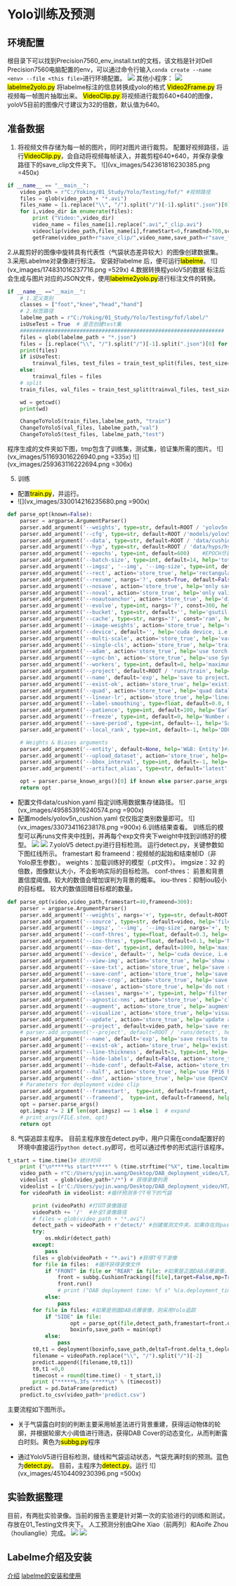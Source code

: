 # Yolo训练及预测
## 环境配置
根目录下可以找到Precision7560_env_install.txt的文档，该文档是针对Dell Precision7560电脑配置的env，可以通过命令行输入`conda create --name <env> --file <this file>`进行环境配置。
![](vx_images/199064808211268.png)
其他小程序：
![](vx_images/24000809229694.png)
<mark>labelme2yolo.py</mark> 将labelme标注的信息转换成yolo的格式
<mark>Video2Frame.py</mark> 将视频每一帧图片抽取出来。
<mark>VideoClip.py </mark> 将视频进行裁剪640*640的图像，yoloV5目前的图像尺寸建议为32的倍数，默认值为640。
## 准备数据
1. 将视频文件存储为每一帧的图片，同时对图片进行裁剪。
配置好视频路径，运行<mark>VideoClip.py</mark>，会自动将视频每帧读入，并裁剪程640*640，并保存录像路径下的save_clip文件夹下。
![](vx_images/542361816230385.png =450x)
```python
if __name__ == "__main__":
    video_path = r"C:/Yoking/01_Study/Yolo/Testing/fof/" #视频路径
    files = glob(video_path + "*.avi")
    files_name = [i.replace("\\", "/").split("/")[-1].split(".json")[0] for i in files]
    for i,video_dir in enumerate(files):
        print ("Video:",video_dir)
        video_name = files_name[i].replace(".avi","_clip.avi")
        videoclip(video_path,files_name[i],frameStart=0,frameEnd=700,scale=1,save_path=r"save_clip/")
        getFrame(video_path+r"save_clip/",video_name,save_path=r"save_frames/")
```
2.从裁剪好的图像中旋转具有代表性（气袋状态差异较大）的图像创建数据集。
3.采用Labelme对录像进行标注。
安装好labelme 后，便可运行<mark>labelme</mark>。
![](vx_images/174831016237716.png =529x) 
4.数据转换程yoloV5的数据
标注后会生成与图片对应的JSON文件，使用<mark>labelme2yolo.py</mark>进行标注文件的转换。
```python
if __name__ =="__main__":
    # 1.定义类别
    classes = ["foot","knee","head","hand"]
    # 2.标签路径
    labelme_path = r"C:/Yoking/01_Study/Yolo/Testing/fof/label/"
    isUseTest = True  # 是否创建test集
    #################################################################
    files = glob(labelme_path + "*.json")
    files = [i.replace("\\", "/").split("/")[-1].split(".json")[0] for i in files]
    print(files)
    if isUseTest:
        trainval_files, test_files = train_test_split(files, test_size=0.1, random_state=55)
    else:
        trainval_files = files
    # split
    train_files, val_files = train_test_split(trainval_files, test_size=0.1, random_state=55)

    wd = getcwd()
    print(wd)

    ChangeToYolo5(train_files,labelme_path, "train")
    ChangeToYolo5(val_files, labelme_path,"val")
    ChangeToYolo5(test_files, labelme_path,"test")
```
程序生成的文件夹如下图，tmp包含了训练集，测试集，验证集所需的图片。
![](vx_images/511693016226940.png =335x)
![](vx_images/259363116222694.png =306x)

5. 训练
* 配置<mark>train.py</mark>，并运行。
* ![](vx_images/330014216235680.png =900x)
```python
def parse_opt(known=False):
    parser = argparse.ArgumentParser()
    parser.add_argument('--weights', type=str, default=ROOT / 'yolov5n.pt', help='initial weights path')  #定义预训练模型
    parser.add_argument('--cfg', type=str, default=ROOT /'models/yolov5n_cushion.yaml', help='model.yaml path')#指定Yolo模型
    parser.add_argument('--data', type=str, default=ROOT / 'data/cushion.yaml', help='dataset.yaml path')#指定训练的数据集
    parser.add_argument('--hyp', type=str, default=ROOT / 'data/hyps/hyp.scratch.yaml', help='hyperparameters path')# 超参数，不建议修改
    parser.add_argument('--epochs', type=int, default=600)    #EPOCH尽量设置大一点。
    parser.add_argument('--batch-size', type=int, default=14, help='total batch size for all GPUs, -1 for autobatch') #尽量显卡上限
    parser.add_argument('--imgsz', '--img', '--img-size', type=int, default=640, help='train, val image size (pixels)')#默认即可
    parser.add_argument('--rect', action='store_true', help='rectangular training')#默认即可
    parser.add_argument('--resume', nargs='?', const=True, default=False, help='resume most recent training')#重启训练
    parser.add_argument('--nosave', action='store_true', help='only save final checkpoint')#默认即可
    parser.add_argument('--noval', action='store_true', help='only validate final epoch')#默认即可
    parser.add_argument('--noautoanchor', action='store_true', help='disable autoanchor check')#默认即可
    parser.add_argument('--evolve', type=int, nargs='?', const=300, help='evolve hyperparameters for x generations')#默认即可
    parser.add_argument('--bucket', type=str, default='', help='gsutil bucket')#默认即可
    parser.add_argument('--cache', type=str, nargs='?', const='ram', help='--cache images in "ram" (default) or "disk"')#默认即可
    parser.add_argument('--image-weights', action='store_true', help='use weighted image selection for training')#默认即可
    parser.add_argument('--device', default='', help='cuda device, i.e. 0 or 0,1,2,3 or cpu')#默认GPU
    parser.add_argument('--multi-scale', action='store_true', help='vary img-size +/- 50%%')#默认即可
    parser.add_argument('--single-cls', action='store_true', help='train multi-class data as single-class')#默认即可
    parser.add_argument('--adam', action='store_true', help='use torch.optim.Adam() optimizer')#默认即可
    parser.add_argument('--sync-bn', action='store_true', help='use SyncBatchNorm, only available in DDP mode')#默认即可
    parser.add_argument('--workers', type=int, default=8, help='maximum number of dataloader workers')#默认即可
    parser.add_argument('--project', default=ROOT / 'runs/train', help='save to project/name')#默认即可
    parser.add_argument('--name', default='exp', help='save to project/name')#默认即可
    parser.add_argument('--exist-ok', action='store_true', help='existing project/name ok, do not increment')#默认即可
    parser.add_argument('--quad', action='store_true', help='quad dataloader')#默认即可
    parser.add_argument('--linear-lr', action='store_true', help='linear LR')#默认即可
    parser.add_argument('--label-smoothing', type=float, default=0.0, help='Label smoothing epsilon')#默认即可
    parser.add_argument('--patience', type=int, default=100, help='EarlyStopping patience (epochs without improvement)')#默认即可
    parser.add_argument('--freeze', type=int, default=0, help='Number of layers to freeze. backbone=10, all=24')#迁移学习，默认即可
    parser.add_argument('--save-period', type=int, default=-1, help='Save checkpoint every x epochs (disabled if < 1)')#默认即可
    parser.add_argument('--local_rank', type=int, default=-1, help='DDP parameter, do not modify')#默认即可

    # Weights & Biases arguments
    parser.add_argument('--entity', default=None, help='W&B: Entity')#默认即可
    parser.add_argument('--upload_dataset', action='store_true', help='W&B: Upload dataset as artifact table')#默认即可
    parser.add_argument('--bbox_interval', type=int, default=-1, help='W&B: Set bounding-box image logging interval')#默认即可
    parser.add_argument('--artifact_alias', type=str, default='latest', help='W&B: Version of dataset artifact to use')#默认即可

    opt = parser.parse_known_args()[0] if known else parser.parse_args()
    return opt
```

* 配置文件data/cushion.yaml
指定训练用数据集存储路径。
![](vx_images/495853916240574.png =900x)
* 配置models/yolov5n_cushion.yaml
仅仅指定类别数量即可。
![](vx_images/330734116238178.png =900x)
6.训练结果查看。
训练后的模型可以再runs文件夹中找到，并再每个exp文件夹下weight中找到训练好的模型。
![](vx_images/55821713211258.png)
![](vx_images/484191713229684.png)
7.yoloV5 detect.py进行目标检测。
运行detect.py，关键参数如下图红线所示。
framestart 和 frameend：视频帧的起始和结束帧ID（非Yolo原生参数）。
weights：加载训练好的模型（.pt文件）。
imgsize：32 的倍数，图像默认大小，不会影响实际的目标检测。
conf-thres： 前景和背景置信度阈值。较大的数值会增加误判为背景的概率。
iou-thres：抑制iou较小的目标框。 较大的数值回赠目标框的数量。
```python
def parse_opt(video,video_path,framestart=40,frameend=300):
    parser = argparse.ArgumentParser()
    parser.add_argument('--weights', nargs='+', type=str, default=ROOT / 'best.pt', help='model path(s)') # 指定模型路径
    parser.add_argument('--source', type=str, default=video, help='file/dir/URL/glob, 0 for webcam') # 选择录像
    parser.add_argument('--imgsz', '--img', '--img-size', nargs='+', type=int, default=[640], help='inference size h,w') # 32 倍数，图像尺寸，默认无影响
    parser.add_argument('--conf-thres', type=float, default=0.3, help='confidence threshold') # 置信度阈值
    parser.add_argument('--iou-thres', type=float, default=0.1, help='NMS IoU threshold') #iou 阈值
    parser.add_argument('--max-det', type=int, default=1000, help='maximum detections per image') #最大检测目标数量，默认
    parser.add_argument('--device', default='', help='cuda device, i.e. 0 or 0,1,2,3 or cpu') # 选择GPU 还是 cpu
    parser.add_argument('--view-img', action='store_true', help='show results') # 默认
    parser.add_argument('--save-txt', action='store_true', help='save results to *.txt') # 默认
    parser.add_argument('--save-conf', action='store_true', help='save confidences in --save-txt labels') # 默认
    parser.add_argument('--save-crop', action='store_true', help='save cropped prediction boxes') # 默认
    parser.add_argument('--nosave', action='store_true', help='do not save images/videos') # 默认
    parser.add_argument('--classes', nargs='+', type=int, help='filter by class: --classes 0, or --classes 0 2 3') ## 默认
    parser.add_argument('--agnostic-nms', action='store_true', help='class-agnostic NMS') # 默认
    parser.add_argument('--augment', action='store_true', help='augmented inference') # 默认
    parser.add_argument('--visualize', action='store_true', help='visualize features')# 默认
    parser.add_argument('--update', action='store_true', help='update all models')# 默认
    parser.add_argument('--project', default=video_path, help='save results to project/name')# 默认
    # parser.add_argument('--project', default=ROOT / 'runs/detect', help='save results to project/name')
    parser.add_argument('--name', default='exp', help='save results to project/name')# 默认
    parser.add_argument('--exist-ok', action='store_true', help='existing project/name ok, do not increment')# 默认
    parser.add_argument('--line-thickness', default=3, type=int, help='bounding box thickness (pixels)')# 默认
    parser.add_argument('--hide-labels', default=False, action='store_true', help='hide labels')# 默认
    parser.add_argument('--hide-conf', default=False, action='store_true', help='hide confidences')# 默认
    parser.add_argument('--half', action='store_true', help='use FP16 half-precision inference')# 默认
    parser.add_argument('--dnn', action='store_true', help='use OpenCV DNN for ONNX inference')# 默认
    # Parameters for deployment video clip
    parser.add_argument('--framestart',  type=int, default=framestart, help='Crop frame start')# 视频起始帧
    parser.add_argument('--frameend',  type=int, default=frameend, help='Crop frame end')# 视频结束帧
    opt = parser.parse_args()
    opt.imgsz *= 2 if len(opt.imgsz) == 1 else 1  # expand
    # print_args(FILE.stem, opt)
    return opt
```
8. 气袋追踪主程序。
目前主程序放在detect.py中，用户只需在conda配置好的环境中直接运行`python detect.py`即可，也可以通过传参的形式运行该程序。
```python
t_start = time.time()# 统计时间
    print ("\n*****%s start*****" % (time.strftime("%X", time.localtime()))) # 打印开始时间
    video_path = r"C:/Users/yujin.wang/Desktop/DAB_deployment_video/LT/" #多个录像路径
    videolist  = glob(video_path+"/*") # 获得录像列表
    videolist = [r'C:/Users/yujin.wang/Desktop/DAB_deployment_video/HT/85_14/']  # 如果只针对一个T号，可以输入一个录像的路径
    for videoPath in videolist: #循环预测多个T号下的气袋

        print (videoPath) #打印T录像路径
        videoPath += '/'  #补全T录像路径
        # files = glob(video_path + "*.avi")
        detect_path = videoPath + r'detect/' #创建推测文件夹，如果存在则pass
        try:
            os.mkdir(detect_path) 
        except:
            pass
        files = glob(videoPath + "*.avi") #获得T号下录像
        for file in files:  #循环获得录像文件
            if "FRONT" in file or "REAR" in file: #如果是正面DAB点爆录像，则采用帧差法进行目标追踪，获得DAB点爆时刻
                front = subbg.CushionTracking([file],target=False,mp=True,resolution=0.025) # target=False,mp=True,resolution=0.025 三个参数已经舍弃，可以选择默认值。
                front.run()
                # print ("DAB deployment time: %f s" %(a.deployment_time))
            else:
                pass
        for file in files: #如果是侧面DAB点爆录像，则采用Yolo追踪
            if "SIDE" in file:
                    opt = parse_opt(file,detect_path,framestart=front.offframe,frameend=300) # 参数设定，包括录像视频
                    boxinfo,save_path = main(opt)                                            # YoloV5运行
            else:
                pass
        t0,t1 = deployment(boxinfo,save_path,deltaT=front.delta_t,deployment_time=front.deployment_time)  # 获得 两个时刻t0 露白时刻，t1 充满时刻
        filename = videoPath.replace("\\", "/").split("/")[-2]                                            # excel文件名， 将多个录像的预测结果放在一个csv录像中。
        predict.append([filename,t0,t1]) 
        t0,t1 =0,0
        timecost = round(time.time() - t_start,1)
        print ("*****%.3fs *****\n" % (timecost)) 
    predict = pd.DataFrame(predict)
    predict.to_csv(video_path+'predict.csv')
```
主要流程如下图所示。
* 关于气袋露白时刻的判断主要采用帧差法进行背景重建，获得运动物体的轮廓，并根据轮廓大小阈值进行筛选，获得DAB Cover的动态变化，从而判断露白时刻。黄色为<mark>subbg.py</mark>程序

* 通过YoloV5进行目标检测，缝线和气袋运动状态，气袋充满时刻的预测。蓝色为<mark>detect.py</mark>。
目前，主程序为<mark>detect.py</mark>。运行
![](vx_images/45104409230396.png =500x)
## 实验数据整理
目前，有两批实验录像。当前的报告主要是针对第一次的实验进行的训练和测试，存放在01_Testing文件夹下。
人工预测分别由Qihe Xiao（前两列）和Aoife Zhou（houlianglie）完成。
![](vx_images/477842109237727.png)
![](vx_images/550012009217561.png)
## Labelme介绍及安装
[介绍](https://blog.csdn.net/u014061630/article/details/88756644)
[labelme的安装和使用](https://blog.csdn.net/c_daofeng/article/details/90211105)